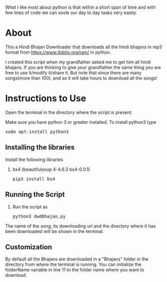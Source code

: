 What I like most about python is that within a short span of time and with few lines of code we can sovle our day to day tasks very easily.

# About
This a Hindi Bhajan Downloader that downloads all the hindi bhajans in mp3 format from  https://www.ibiblio.org/ram/ in python. 

I created this script when my grandfather asked me to get him all hindi bhajans.
If you are thinking to give your grandfather the same thing you are free to use it/modify it/share it.
But note that since there are many songs(more than 100), and so it will take hours to download all the songs!


# Instructions to Use
Open the terminal in the directory where the script is present.

Make sure you have python 3 or greater installed. To install python3 type
    <pre>sudo apt-install python3</pre>

## Installing the libraries
Install the following libraries
1. bs4 (beautifulsoup 4-4.6.3 bs4-0.0.1)
    <pre>pip3 install bs4</pre> 

## Running the Script
1. Run the script as
    <pre>python3 dwdBhajan.py</pre>
The name of the song, its downloading url and the directory where it has been downloaded will be shown in the terminal.

## Customization
By default all the Bhajans are downloaded in a  "Bhajans" folder in the directory from where the terminal is running. You can initialize the folderName variable in line 11 to the folder name where you want to download.